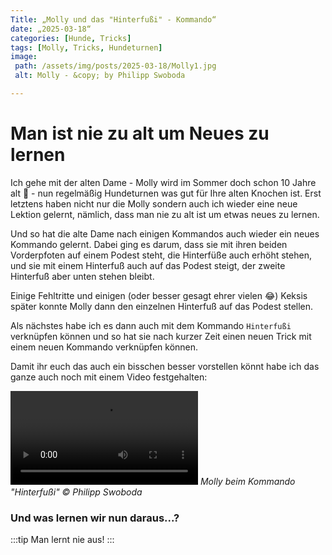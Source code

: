 ```yaml
---
Title: „Molly und das "Hinterfußi" - Kommando“
date: „2025-03-18“
categories: [Hunde, Tricks] 
tags: [Molly, Tricks, Hundeturnen]
image:
 path: /assets/img/posts/2025-03-18/Molly1.jpg
 alt: Molly - &copy; by Philipp Swoboda

---
```


# Man ist nie zu alt um Neues zu lernen



Ich gehe mit der alten Dame - Molly wird im Sommer doch schon 10 Jahre alt 🙈 - nun regelmäßig Hundeturnen was gut für Ihre alten Knochen ist. Erst letztens haben nicht nur die Molly sondern auch ich wieder eine neue Lektion gelernt, nämlich, dass man nie zu alt ist um etwas neues zu lernen. 


Und so hat die alte Dame nach einigen Kommandos auch wieder ein neues Kommando gelernt. Dabei ging es darum, dass sie mit ihren beiden Vorderpfoten auf einem Podest steht, die Hinterfüße auch erhöht stehen, und sie mit einem Hinterfuß auch auf das Podest steigt, der zweite Hinterfuß aber unten stehen bleibt. 


Einige Fehltritte und einigen (oder besser gesagt ehrer vielen 😂) Keksis später konnte Molly dann den einzelnen Hinterfuß auf das Podest stellen. 

Als nächstes habe ich es dann auch mit dem Kommando `Hinterfußi` verknüpfen können und so hat sie nach kurzer Zeit einen neuen Trick mit einem neuen Kommando verknüpfen können. 

Damit ihr euch das auch ein bisschen besser vorstellen könnt habe ich das ganze auch noch mit einem Video festgehalten:


![Molly-Hinterfußi](/assets/img/posts/2025-03-18/hinterfußi.mp4)
_Molly beim Kommando "Hinterfußi" &copy; Philipp Swoboda_


### Und was lernen wir nun daraus...?


:::tip
Man lernt nie aus!
:::

